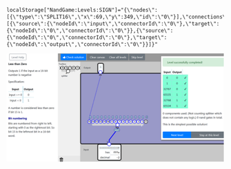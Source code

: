     localStorage["NandGame:Levels:SIGN"]="{\"nodes\":[{\"type\":\"SPLIT16\",\"x\":69,\"y\":349,\"id\":\"0\"}],\"connections\":[{\"source\":{\"nodeId\":\"input\",\"connectorId\":\"0\"},\"target\":{\"nodeId\":\"0\",\"connectorId\":\"0\"}},{\"source\":{\"nodeId\":\"0\",\"connectorId\":\"0\"},\"target\":{\"nodeId\":\"output\",\"connectorId\":\"0\"}}]}"

![0/0](SIGN_GATE.png)